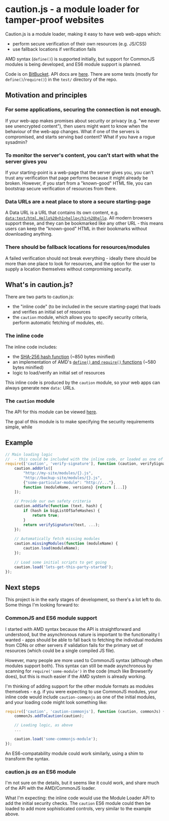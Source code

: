 # caution.js - a module loader for tamper-proof websites

Caution.js is a module loader, making it easy to have web web-apps which:

* perform secure verification of their own resources (e.g. JS/CSS)
* use fallback locations if verification fails

AMD syntax (`define()`) is supported initially, but support for CommonJS modules is being developed, and ES6 module support is planned.

Code is on [BitBucket](https://bitbucket.org/geraintluff/caution.js).  API docs are [here](doc/api.md).  There are some tests (mostly for `define()`/`require()`) in the `test/` directory of the repo.

## Motivation and principles

### For some applications, securing the connection is not enough.

If your web-app makes promises about security or privacy (e.g. "we never see unencrypted content"), then users might want to know when the behaviour of the web-app changes. What if one of the servers is compromised, and starts serving bad content? What if you have a rogue sysadmin?

### To monitor the server's content, you can't start with what the server gives you

If your starting-point is a web-page that the server gives you, you can't trust any verification that page performs because it might already be broken.  However, if you start from a "known-good" HTML file, you can bootstrap secure verification of resources from there.

### Data URLs are a neat place to store a secure starting-page

A Data URL is a URL that contains its own content, e.g. [`data:text/html,Hello%20<h1>hello</h1>%20hello`](data:text/html,Hello%20<h1>hello</h1>%20hello).
All modern browsers support these, and they can be bookmarked like any other URL - this means users can keep the "known-good" HTML in their bookmarks without downloading anything.

### There should be fallback locations for resources/modules

A failed verification should not break everything - ideally there should be more than one place to look for resources, and the option for the user to supply a location themselves without compromising security.

## What's in caution.js?

There are two parts to caution.js:

* the "inline code" (to be included in the secure starting-page) that loads and verifies an initial set of resources
* the `caution` module, which allows you to specify security criteria, perform automatic fetching of modules, etc.

### The inline code

The inline code includes:

* the [SHA-256 hash function](https://github.com/geraintluff/sha256/blob/gh-pages/sha256.js) (~850 bytes minified)
* an implementation of AMD's [`define()` and `require()` functions](https://bitbucket.org/geraintluff/caution.js/src/master/src/caution-inline-amd.js) (~580 bytes minified)
* logic to load/verify an initial set of resources

This inline code is produced by the `caution` module, so your web apps can always generate new `data:` URLs.

### The `caution` module

The API for this module can be viewed [here](doc/api.md).

The goal of this module is to make specifying the security requirements simple, while

## Example

```javascript
// Main loading logic
//	- this could be included with the inline code, or loaded as one of the initial modules
require(['caution', 'verify-signature'], function (caution, verifySignature) {
	caution.addUrls([
		"http://my-site/modules/{}.js",
		"http://backup-site/modules/{}.js",
		{"some-particular-module": "http://..."},
		function (moduleName, versions} {return [...]}
	]);
	
	// Provide our own safety criteria
	caution.addSafe(function (text, hash) {
		if (hash in bigListOfSafeHashes) {
			return true;
		}
		return verifySignature(text, ...);
	});
	
	// Automatically fetch missing modules
	caution.missingModules(function (moduleName) {
		caution.load(moduleName);
	});
	
	// Load some initial scripts to get going
	caution.load('lets-get-this-party-started');
});
```

## Next steps

This project is in the early stages of development, so there's a lot left to do.  Some things I'm looking forward to:

### CommonJS and ES6 module support

I started with AMD syntax because the API is straightforward and understood, but the asynchronous nature is important to the functionality I wanted - apps should be able to fall back to fetching the individual modules from CDNs or other servers if validation fails for the primary set of resources (which could be a single compiled JS file).

However, many people are more used to CommonJS syntax (although often modules support both).  This syntax can still be made asynchronous by scanning for `require('some-module')` in the code (much like Browserify does), but this is much easier if the AMD system is already working.

I'm thinking of adding support for the other module formats as modules themselves - e.g. if you were expecting to use CommonJS modules, your inline code would include `caution-commonjs` as one of the initial modules, and your loading code might look something like:

```javascript
require(['caution', 'caution-commonjs'], function (caution, commonJs) {
	commonJs.addToCaution(caution);

	// Loading logic, as above
	...

	caution.load('some-commonjs-module');
});
```

An ES6-compatability module could work similarly, using a shim to transform the syntax.

### caution.js *as* an ES6 module

I'm not sure on the details, but it seems like it could work, and share much of the API with the AMD/CommonJS loader.

What I'm expecting: the inline code would use the Module Loader API to add the initial security checks.  The `caution` ES6 module could then be loaded to add more sophisticated controls, very similar to the example above.